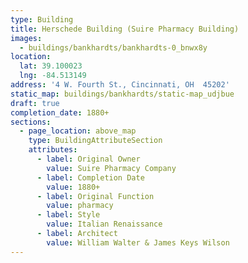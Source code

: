 ```yaml
---
type: Building
title: Herschede Building (Suire Pharmacy Building)
images:
  - buildings/bankhardts/bankhardts-0_bnwx8y
location:
  lat: 39.100023
  lng: -84.513149
address: '4 W. Fourth St., Cincinnati, OH  45202'
static_map: buildings/bankhardts/static-map_udjbue
draft: true
completion_date: 1880+
sections:
  - page_location: above_map
    type: BuildingAttributeSection
    attributes:
      - label: Original Owner
        value: Suire Pharmacy Company
      - label: Completion Date
        value: 1880+
      - label: Original Function
        value: pharmacy
      - label: Style
        value: Italian Renaissance
      - label: Architect
        value: William Walter & James Keys Wilson
---
```

